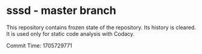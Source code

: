 # sssd - master branch

This repository contains frozen state of the repository.
Its history is cleared. It is used only for static code
analysis with Codacy.

Commit Time: 1705729771